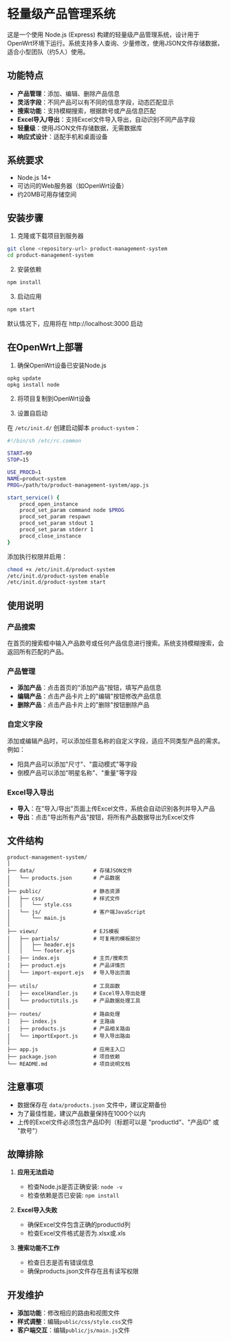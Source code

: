 # 轻量级产品管理系统

这是一个使用 Node.js (Express) 构建的轻量级产品管理系统，设计用于OpenWrt环境下运行。系统支持多人查询、少量修改，使用JSON文件存储数据，适合小型团队（约5人）使用。

## 功能特点

- **产品管理**：添加、编辑、删除产品信息
- **灵活字段**：不同产品可以有不同的信息字段，动态匹配显示
- **搜索功能**：支持模糊搜索，根据款号或产品信息匹配
- **Excel导入/导出**：支持Excel文件导入导出，自动识别不同产品字段
- **轻量级**：使用JSON文件存储数据，无需数据库
- **响应式设计**：适配手机和桌面设备

## 系统要求

- Node.js 14+
- 可访问的Web服务器（如OpenWrt设备）
- 约20MB可用存储空间

## 安装步骤

1. 克隆或下载项目到服务器

```bash
git clone <repository-url> product-management-system
cd product-management-system
```

2. 安装依赖

```bash
npm install
```

3. 启动应用

```bash
npm start
```

默认情况下，应用将在 http://localhost:3000 启动

## 在OpenWrt上部署

1. 确保OpenWrt设备已安装Node.js

```bash
opkg update
opkg install node
```

2. 将项目复制到OpenWrt设备

3. 设置自启动

在 `/etc/init.d/` 创建启动脚本 `product-system`：

```bash
#!/bin/sh /etc/rc.common

START=99
STOP=15

USE_PROCD=1
NAME=product-system
PROG=/path/to/product-management-system/app.js

start_service() {
    procd_open_instance
    procd_set_param command node $PROG
    procd_set_param respawn
    procd_set_param stdout 1
    procd_set_param stderr 1
    procd_close_instance
}
```

添加执行权限并启用：

```bash
chmod +x /etc/init.d/product-system
/etc/init.d/product-system enable
/etc/init.d/product-system start
```

## 使用说明

### 产品搜索

在首页的搜索框中输入产品款号或任何产品信息进行搜索。系统支持模糊搜索，会返回所有匹配的产品。

### 产品管理

- **添加产品**：点击首页的"添加产品"按钮，填写产品信息
- **编辑产品**：点击产品卡片上的"编辑"按钮修改产品信息
- **删除产品**：点击产品卡片上的"删除"按钮删除产品

### 自定义字段

添加或编辑产品时，可以添加任意名称的自定义字段，适应不同类型产品的需求。例如：
- 阳具产品可以添加"尺寸"、"震动模式"等字段
- 倒模产品可以添加"明星名称"、"重量"等字段

### Excel导入导出

- **导入**：在"导入/导出"页面上传Excel文件，系统会自动识别各列并导入产品
- **导出**：点击"导出所有产品"按钮，将所有产品数据导出为Excel文件

## 文件结构

```
product-management-system/
│
├── data/                   # 存储JSON文件
│   └── products.json       # 产品数据
│
├── public/                 # 静态资源
│   ├── css/                # 样式文件
│   │   └── style.css
│   └── js/                 # 客户端JavaScript
│       └── main.js
│
├── views/                  # EJS模板
│   ├── partials/           # 可复用的模板部分
│   │   ├── header.ejs
│   │   └── footer.ejs
│   ├── index.ejs           # 主页/搜索页
│   ├── product.ejs         # 产品详情页
│   └── import-export.ejs   # 导入导出页面
│
├── utils/                  # 工具函数
│   ├── excelHandler.js     # Excel导入导出处理
│   └── productUtils.js     # 产品数据处理工具
│
├── routes/                 # 路由处理
│   ├── index.js            # 主路由
│   ├── products.js         # 产品相关路由
│   └── importExport.js     # 导入导出路由
│
├── app.js                  # 应用主入口
├── package.json            # 项目依赖
└── README.md               # 项目说明文档
```

## 注意事项

- 数据保存在 `data/products.json` 文件中，建议定期备份
- 为了最佳性能，建议产品数量保持在1000个以内
- 上传的Excel文件必须包含产品ID列（标题可以是 "productId"、"产品ID" 或 "款号"）

## 故障排除

1. **应用无法启动**
   - 检查Node.js是否正确安装: `node -v`
   - 检查依赖是否已安装: `npm install`

2. **Excel导入失败**
   - 确保Excel文件包含正确的productId列
   - 检查Excel文件格式是否为.xlsx或.xls

3. **搜索功能不工作**
   - 检查日志是否有错误信息
   - 确保products.json文件存在且有读写权限

## 开发维护

- **添加功能**：修改相应的路由和视图文件
- **样式调整**：编辑`public/css/style.css`文件
- **客户端交互**：编辑`public/js/main.js`文件